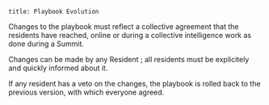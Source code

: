 ```
title: Playbook Evolution
```

Changes to the playbook must reflect a collective agreement that the residents have reached, online or during a collective intelligence work as done during a Summit.

Changes can be made by any Resident ; all residents must be explicitely and quickly informed about it.

If any resident has a veto on the changes, the playbook is rolled back to the previous version, with which everyone agreed.

